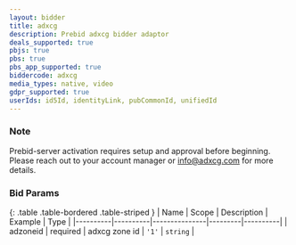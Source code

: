 ```yaml
---
layout: bidder
title: adxcg
description: Prebid adxcg bidder adaptor
deals_supported: true
pbjs: true
pbs: true
pbs_app_supported: true
biddercode: adxcg
media_types: native, video
gdpr_supported: true
userIds: id5Id, identityLink, pubCommonId, unifiedId
---
```


### Note
Prebid-server activation requires setup and approval before beginning. Please reach out to your account manager or info@adxcg.com for more details.


### Bid Params

{: .table .table-bordered .table-striped }
| Name     | Scope    | Description   | Example | Type     |
|----------|----------|---------------|---------|----------|
| adzoneid | required | adxcg zone id | `'1'`   | `string` |

